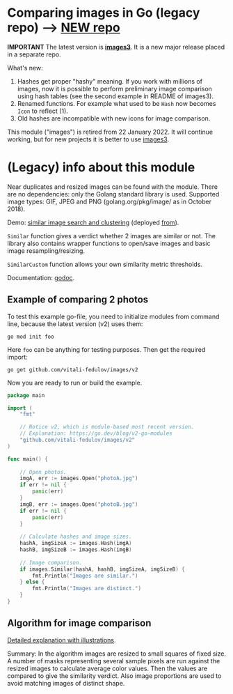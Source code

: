 # Comparing images in Go (legacy repo) --> [NEW repo](https://github.com/vitali-fedulov/images3)

**IMPORTANT** The latest version is **[images3](https://github.com/vitali-fedulov/images3)**. It is a new major release placed in a separate repo.

What's new:

1. Hashes get proper "hashy" meaning. If you work with millions of images, now it is possible to perform preliminary image comparison using hash tables (see the second example in README of images3).
2. Renamed functions. For example what used to be `Hash` now becomes `Icon` to reflect (1).
3. Old hashes are incompatible with new icons for image comparison.

This module ("images") is retired from 22 January 2022. It will continue working, but for new projects it is better to use [images3](https://github.com/vitali-fedulov/images3).

# (Legacy) info about this module

Near duplicates and resized images can be found with the module. There are no dependencies: only the Golang standard library is used. Supported image types: GIF, JPEG and PNG (golang.org/pkg/image/ as in October 2018).

Demo: [similar image search and clustering](https://similar.pictures) (deployed [from](https://github.com/vitali-fedulov/vitali-fedulov.github.io)).

`Similar` function gives a verdict whether 2 images are similar or not. The library also contains wrapper functions to open/save images and basic image resampling/resizing.

`SimilarCustom` function allows your own similarity metric thresholds.

Documentation: [godoc](https://pkg.go.dev/github.com/vitali-fedulov/images/v2).

## Example of comparing 2 photos

To test this example go-file, you need to initialize modules from command line, because the latest version (v2) uses them:

`go mod init foo`

Here `foo` can be anything for testing purposes. Then get the required import:

`go get github.com/vitali-fedulov/images/v2`

Now you are ready to run or build the example.

```go
package main

import (
	"fmt"

	// Notice v2, which is module-based most recent version.
	// Explanation: https://go.dev/blog/v2-go-modules
	"github.com/vitali-fedulov/images/v2"
)

func main() {
	
	// Open photos.
	imgA, err := images.Open("photoA.jpg")
	if err != nil {
		panic(err)
	}
	imgB, err := images.Open("photoB.jpg")
	if err != nil {
		panic(err)
	}
	
	// Calculate hashes and image sizes.
	hashA, imgSizeA := images.Hash(imgA)
	hashB, imgSizeB := images.Hash(imgB)
	
	// Image comparison.
	if images.Similar(hashA, hashB, imgSizeA, imgSizeB) {
		fmt.Println("Images are similar.")
	} else {
		fmt.Println("Images are distinct.")
	}
}
```

## Algorithm for image comparison

[Detailed explanation with illustrations](https://vitali-fedulov.github.io/algorithm-for-perceptual-image-comparison.html).

Summary: In the algorithm images are resized to small squares of fixed size.
A number of masks representing several sample pixels are run against the resized
images to calculate average color values. Then the values are compared to
give the similarity verdict. Also image proportions are used to avoid matching
images of distinct shape.
